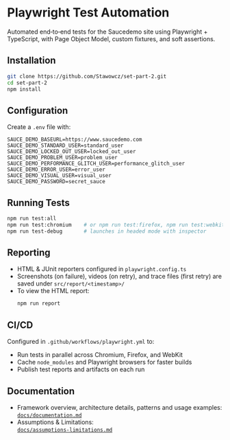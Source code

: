 # Playwright Test Automation

Automated end‑to‑end tests for the Saucedemo site using Playwright + TypeScript, with Page Object Model, custom fixtures, and soft assertions.

## Installation

```bash
git clone https://github.com/Stawowcz/set-part-2.git
cd set-part-2
npm install
```

## Configuration

Create a `.env` file with:

```env
SAUCE_DEMO_BASEURL=https://www.saucedemo.com
SAUCE_DEMO_STANDARD_USER=standard_user
SAUCE_DEMO_LOCKED_OUT_USER=locked_out_user
SAUCE_DEMO_PROBLEM_USER=problem_user
SAUCE_DEMO_PERFORMANCE_GLITCH_USER=performance_glitch_user
SAUCE_DEMO_ERROR_USER=error_user
SAUCE_DEMO_VISUAL_USER=visual_user
SAUCE_DEMO_PASSWORD=secret_sauce
```

## Running Tests

```bash
npm run test:all
npm run test:chromium    # or npm run test:firefox, npm run test:webkit
npm run test-debug       # launches in headed mode with inspector
```

## Reporting

- HTML & JUnit reporters configured in `playwright.config.ts`
- Screenshots (on failure), videos (on retry), and trace files (first retry) are saved under `src/report/<timestamp>/`
- To view the HTML report:
  ```bash
  npm run report
  ```

## CI/CD

Configured in `.github/workflows/playwright.yml` to:

- Run tests in parallel across Chromium, Firefox, and WebKit
- Cache `node_modules` and Playwright browsers for faster builds
- Publish test reports and artifacts on each run

## Documentation

- Framework overview, architecture details, patterns and usage examples:\
  [`docs/documentation.md`](docs/documentation.md)
- Assumptions & Limitations:\
  [`docs/assumptions-limitations.md`](docs/assumptions-limitations.md)

